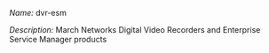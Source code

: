 _Name:_ dvr-esm

_Description:_ March Networks Digital Video Recorders and Enterprise Service Manager products

